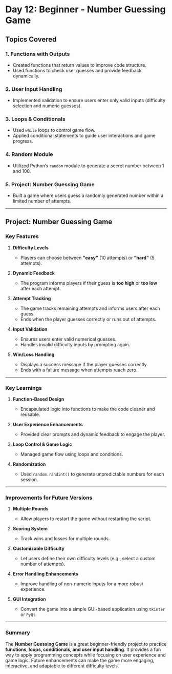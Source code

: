 # Day 12: Beginner - Number Guessing Game

## Topics Covered

### 1. Functions with Outputs
- Created functions that return values to improve code structure.
- Used functions to check user guesses and provide feedback dynamically.

### 2. User Input Handling
- Implemented validation to ensure users enter only valid inputs (difficulty selection and numeric guesses).

### 3. Loops & Conditionals
- Used `while` loops to control game flow.
- Applied conditional statements to guide user interactions and game progress.

### 4. Random Module
- Utilized Python’s `random` module to generate a secret number between 1 and 100.

### 5. Project: Number Guessing Game
- Built a game where users guess a randomly generated number within a limited number of attempts.

---

## Project: Number Guessing Game

### Key Features

1. **Difficulty Levels**
   - Players can choose between **"easy"** (10 attempts) or **"hard"** (5 attempts).

2. **Dynamic Feedback**
   - The program informs players if their guess is **too high** or **too low** after each attempt.

3. **Attempt Tracking**
   - The game tracks remaining attempts and informs users after each guess.
   - Ends when the player guesses correctly or runs out of attempts.

4. **Input Validation**
   - Ensures users enter valid numerical guesses.
   - Handles invalid difficulty inputs by prompting again.

5. **Win/Loss Handling**
   - Displays a success message if the player guesses correctly.
   - Ends with a failure message when attempts reach zero.

---

### Key Learnings

1. **Function-Based Design**
   - Encapsulated logic into functions to make the code cleaner and reusable.

2. **User Experience Enhancements**
   - Provided clear prompts and dynamic feedback to engage the player.

3. **Loop Control & Game Logic**
   - Managed game flow using loops and conditions.

4. **Randomization**
   - Used `random.randint()` to generate unpredictable numbers for each session.

---

### Improvements for Future Versions

1. **Multiple Rounds**
   - Allow players to restart the game without restarting the script.

2. **Scoring System**
   - Track wins and losses for multiple rounds.

3. **Customizable Difficulty**
   - Let users define their own difficulty levels (e.g., select a custom number of attempts).

4. **Error Handling Enhancements**
   - Improve handling of non-numeric inputs for a more robust experience.

5. **GUI Integration**
   - Convert the game into a simple GUI-based application using `tkinter` or `PyQt`.

---

### Summary

The **Number Guessing Game** is a great beginner-friendly project to practice **functions, loops, conditionals, and user input handling**. It provides a fun way to apply programming concepts while focusing on user experience and game logic. Future enhancements can make the game more engaging, interactive, and adaptable to different difficulty levels.

